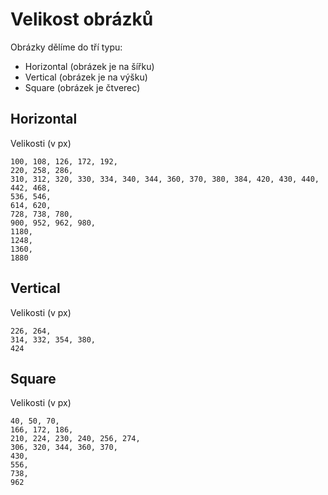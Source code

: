 # Velikost obrázků
Obrázky dělíme do tří typu:
* Horizontal (obrázek je na šířku)
* Vertical (obrázek je na výšku)
* Square (obrázek je čtverec)

## Horizontal
Velikosti (v px)
```
100, 108, 126, 172, 192, 
220, 258, 286, 
310, 312, 320, 330, 334, 340, 344, 360, 370, 380, 384, 420, 430, 440, 442, 468, 
536, 546, 
614, 620, 
728, 738, 780, 
900, 952, 962, 980, 
1180, 
1248, 
1360, 
1880
```

## Vertical
Velikosti (v px)
```
226, 264, 
314, 332, 354, 380, 
424
```

## Square
Velikosti (v px)
```
40, 50, 70, 
166, 172, 186, 
210, 224, 230, 240, 256, 274, 
306, 320, 344, 360, 370, 
430, 
556, 
738, 
962
```